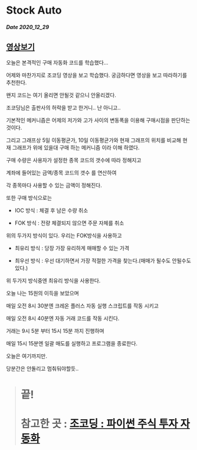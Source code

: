 # Stock Auto
##### Date 2020_12_29
[영상보기](https://www.youtube.com/watch?v=5bTxyBeOVkA&list=PLU9-uwewPMe0fB60VIMuKFV7gPDXmyOzp&index=4)
---
오늘은 본격적인 구매 자동화 코드를 학습했다...

어제와 마찬가지로 조코딩 영상을 보고 학습했다. 궁금하다면 영상을 보고 따라하기를 추천한다.

왠지 코드는 여기 올리면 안될것 같으니 안올리겠다.

조코딩님은 출판사의 허락을 받고 한거니.. 난 아니고..

기본적인 메커니즘은 어제의 저가와 고가 사이의 변동폭을 이용해 구매시점을 판단하는 것이다.

그리고 그래프상 5일 이동평균가, 10일 이동평균가와 현재 그래프의 위치를 비교해 현재 그래프가 위에 있을대 구매 하는 메커니즘 이라 이해 하였다.

구매 수량은 사용자가 설정한 종목 코드의 갯수에 따라 정해지고

계좌에 들어있는 금액/종목 코드의 갯수 를 연산하여

각 종목마다 사용할 수 있는 금액이 정해진다.

또한 구매 방식으로는
- IOC 방식 : 체결 후 남은 수량 취소

- FOK 방식 : 전량 체결되지 않으면 주문 자체를 취소

위의 두가지 방식이 있다. 우리는 FOK방식을 사용하고

- 최유리 방식 : 당장 가장 유리하게 매매할 수 있는 가격

- 최우선 방식 : 우선 대기하면서 가장 적절한 가격을 찾는다.(매매가 될수도 안될수도 있다.)

위 두가지 방식중엔 최유리 방식을 사용한다.

오늘 나는 15원의 이득을 보았으며

매일 오전 8시 30분엔 크레온 플러스 자동 실행 스크립트를 작동 시키고

매일 오전 8시 40분엔 자동 거래 코드를 작동 시킨다.

거래는 9시 5분 부터 15시 15분 까지 진행하며

매일 15시 15분엔 일괄 매도를 실행하고 프로그램을 종료한다.

오늘은 여기까지만.

당분간은 안돌리고 멈춰둬야할듯..
> # 끝!
> # 참고한 곳 : [조코딩 : 파이썬 주식 투자 자동화](https://www.youtube.com/playlist?list=PLU9-uwewPMe0fB60VIMuKFV7gPDXmyOzp)
